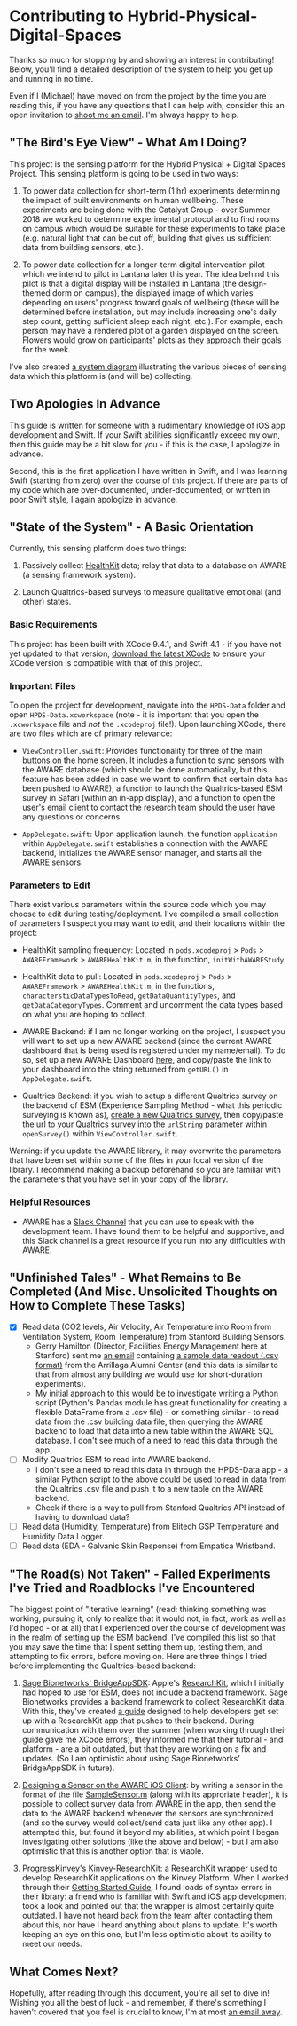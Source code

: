 # Contributing to Hybrid-Physical-Digital-Spaces

Thanks so much for stopping by and showing an interest in contributing! Below, you'll find a detailed description of the system to help you get up and running in no time.

Even if I (Michael) have moved on from the project by the time you are reading this, if you have any questions that I can help with, consider this an open invitation to [shoot me an email](mailto:coopermj@stanford.edu). I'm always happy to help.

## "The Bird's Eye View" - What Am I Doing?

This project is the sensing platform for the Hybrid Physical + Digital Spaces Project. This sensing platform is going to be used in two ways:

1. To power data collection for short-term (1 hr) experiments determining the impact of built environments on human wellbeing. These experiments are being done with the Catalyst Group - over Summer 2018 we worked to determine experimental protocol and to find rooms on campus which would be suitable for these experiments to take place (e.g. natural light that can be cut off, building that gives us sufficient data from building sensors, etc.).

2. To power data collection for a longer-term digital intervention pilot which we intend to pilot in Lantana later this year. The idea behind this pilot is that a digital display will be installed in Lantana (the design-themed dorm on campus), the displayed image of which varies depending on users' progress toward goals of wellbeing (these will be determined before installation, but may include increasing one's daily step count, getting sufficient sleep each night, etc.). For example, each person may have a rendered plot of a garden displayed on the screen. Flowers would grow on participants' plots as they approach their goals for the week.

I've also created [a system diagram](https://docs.google.com/presentation/d/1LOPQ9DrceVtQM-4Q3sGZyE6UcYlD4UMBH01ypuS9-ck/edit?usp=sharing) illustrating the various pieces of sensing data which this platform is (and will be) collecting.

## Two Apologies In Advance

This guide is written for someone with a rudimentary knowledge of iOS app development and Swift. If your Swift abilities significantly exceed my own, then this guide may be a bit slow for you - if this is the case, I apologize in advance.

Second, this is the first application I have written in Swift, and I was learning Swift (starting from zero) over the course of this project. If there are parts of my code which are over-documented, under-documented, or written in poor Swift style, I again apologize in advance.

## "State of the System" - A Basic Orientation

Currently, this sensing platform does two things:

1. Passively collect [HealthKit](https://developer.apple.com/healthkit/) data; relay that data to a database on AWARE (a sensing framework system).

2. Launch Qualtrics-based surveys to measure qualitative emotional (and other) states.

### Basic Requirements

This project has been built with XCode 9.4.1, and Swift 4.1 - if you have not yet updated to that version, [download the latest XCode](https://developer.apple.com/xcode/downloads/) to ensure your XCode version is compatible with that of this project.

### Important Files

To open the project for development, navigate into the `HPDS-Data` folder and open `HPDS-Data.xcworkspace` (note - it is important that you open the `.xcworkspace` file and _not_ the `.xcodeproj` file!). Upon launching XCode, there are two files which are of primary relevance:

- `ViewController.swift`: Provides functionality for three of the main buttons on the home screen. It includes a function to sync sensors with the AWARE database (which should be done automatically, but this feature has been added in case we want to confirm that certain data has been pushed to AWARE), a function to launch the Qualtrics-based ESM survey in Safari (within an in-app display), and a function to open the user's email client to contact the research team should the user have any questions or concerns.

- `AppDelegate.swift`: Upon application launch, the function `application` within `AppDelegate.swift` establishes a connection with the AWARE backend, initializes the AWARE sensor manager, and starts all the AWARE sensors.

### Parameters to Edit

There exist various parameters within the source code which you may choose to edit during testing/deployment. I've compiled a small collection of parameters I suspect you may want to edit, and their locations within the project:

- HealthKit sampling frequency: Located in `pods.xcodeproj` > `Pods` > `AWAREFramework` > `AWAREHealthKit.m`, in the function, `initWithAWAREStudy`.

- HealthKit data to pull: Located in `pods.xcodeproj` > `Pods` > `AWAREFramework` > `AWAREHealthKit.m`, in the functions, `charactersticDataTypesToRead`, `getDataQuantityTypes`, and `getDataCategoryTypes`. Comment and uncomment the data types based on what you are hoping to collect.

- AWARE Backend: if I am no longer working on the project, I suspect you will want to set up a new AWARE backend (since the current AWARE dashboard that is being used is registered under my name/email). To do so, set up a new AWARE Dashboard [here](http://www.awareframework.com), and copy/paste the link to your dashboard into the string returned from `getURL()` in `AppDelegate.swift`.

- Qualtrics Backend: if you wish to setup a different Qualtrics survey on the backend of ESM (Experience Sampling Method - what this periodic surveying is known as), [create a new Qualtrics survey](https://stanforduniversity.ca1.qualtrics.com/ControlPanel/), then copy/paste the url to your Qualtrics survey into the `urlString` parameter within `openSurvey()` within `ViewController.swift`.

Warning: if you update the AWARE library, it may overwrite the parameters that have been set within some of the files in your local version of the library. I recommend making a backup beforehand so you are familiar with the parameters that you have set in your copy of the library.

### Helpful Resources

- AWARE has a [Slack Channel](http://www.awareframework.com:3000) that you can use to speak with the development team. I have found them to be helpful and supportive, and this Slack channel is a great resource if you run into any difficulties with AWARE.

## "Unfinished Tales" - What Remains to Be Completed (And Misc. Unsolicited Thoughts on How to Complete These Tasks)

- [X] Read data (CO2 levels, Air Velocity, Air Temperature into Room from Ventilation System, Room Temperature) from Stanford Building Sensors.
	- Gerry Hamilton (Director, Facilities Energy Management here at Stanford) sent me [an email](https://drive.google.com/file/d/1ukx_KIGBWKWfiGk27PwvcqRQ-dvpJzpI/view?usp=sharing) containing [a sample data readout (.csv format)](https://drive.google.com/open?id=1ba-C1rVjnYvx8Fmq04Aau6OSlyy4ayrA) from the Arrillaga Alumni Center (and this data is similar to that from almost any building we would use for short-duration experiments).
	- My initial approach to this would be to investigate writing a Python script (Python's Pandas module has great functionality for creating a flexible DataFrame from a .csv file) - or something similar - to read data from the .csv building data file, then querying the AWARE backend to load that data into a new table within the AWARE SQL database. I don't see much of a need to read this data through the app.
- [ ] Modify Qualtrics ESM to read into AWARE backend.
	- I don't see a need to read this data in through the HPDS-Data app - a similar Python script to the above could be used to read in data from the Qualtrics .csv file and push it to a new table on the AWARE backend.
	- Check if there is a way to pull from Stanford Qualtrics API instead of having to download data?
- [ ] Read data (Humidity, Temperature) from Elitech GSP Temperature and Humidity Data Logger.
- [ ] Read data (EDA - Galvanic Skin Response) from Empatica Wristband.

## "The Road(s) Not Taken" - Failed Experiments I've Tried and Roadblocks I've Encountered

The biggest point of "iterative learning" (read: thinking something was working, pursuing it, only to realize that it would not, in fact, work as well as I'd hoped - or at all) that I experienced over the course of development was in the realm of setting up the ESM backend. I've compiled this list so that you may save the time that I spent setting them up, testing them, and attempting to fix errors, before moving on. Here are three things I tried before implementing the Qualtrics-based backend:

1. [Sage Bionetworks' BridgeAppSDK](https://github.com/Sage-Bionetworks/BridgeAppSDK): Apple's [ResearchKit](), which I initially had hoped to use for ESM, does not include a backend framework. Sage Bionetworks provides a backend framework to collect ResearchKit data. With this, they've created [a guide](https://developer.sagebridge.org/articles/ios_get_started.html) designed to help developers get set up with a ResearchKit app that pushes to their backend. During communication with them over the summer (when working through their guide gave me XCode errors), they informed me that their tutorial - and platform - are a bit outdated, but that they are working on a fix and updates. (So I am optimistic about using Sage Bionetworks' BridgeAppSDK in future).

2. [Designing a Sensor on the AWARE iOS Client](https://github.com/tetujin/aware-client-ios): by writing a sensor in the format of the file [SampleSensor.m](https://github.com/tetujin/AWAREFramework-iOS/blob/master/Example/AWAREFramework/SampleSensor.m) (along with its approriate header), it is possible to collect survey data from AWARE in the app, then send the data to the AWARE backend whenever the sensors are synchronized (and so the survey would collect/send data just like any other app). I attempted this, but found it beyond my abilities, at which point I began investigating other solutions (like the above and below) - but I am also optimistic that this is another option that is viable.

3. [ProgressKinvey's Kinvey-ResearchKit](https://github.com/Kinvey/kinvey-researchkit): a ResearchKit wrapper used to develop ResearchKit applications on the Kinvey Platform. When I worked through their [Getting Started Guide](https://devcenter.kinvey.com/ios/guides/getting-started), I found loads of syntax errors in their library: a friend who is familiar with Swift and iOS app development took a look and pointed out that the wrapper is almost certainly quite outdated. I have not heard back from the team after contacting them about this, nor have I heard anything about plans to update. It's worth keeping an eye on this one, but I'm less optimistic about its ability to meet our needs.

## What Comes Next?

Hopefully, after reading through this document, you're all set to dive in! Wishing you all the best of luck - and remember, if there's something I haven't covered that you feel is crucial to know, I'm at most [an email away](mailto:coopermj@stanford.edu).
